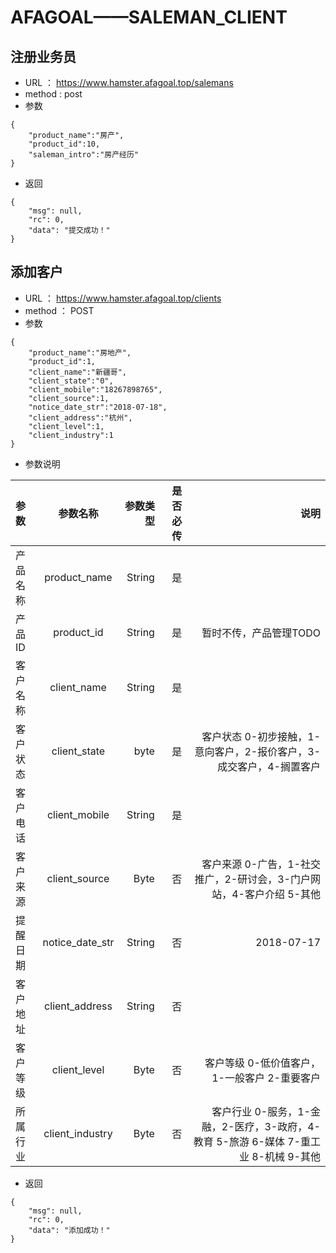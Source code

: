 # AFAGOAL——SALEMAN_CLIENT 

## <a name="注册业务员"></a>注册业务员
* URL ： https://www.hamster.afagoal.top/salemans
* method : post
* 参数

```
{
	"product_name":"房产",
	"product_id":10,
	"saleman_intro":"房产经历"
}
```

* 返回

```
{
    "msg": null,
    "rc": 0,
    "data": "提交成功！"
}
```

## <a name="添加客户"></a>添加客户

* URL ： https://www.hamster.afagoal.top/clients
* method ： POST
* 参数
```
{
	"product_name":"房地产",
	"product_id":1,
	"client_name":"新疆哥",
	"client_state":"0",
	"client_mobile":"18267898765",
	"client_source":1,
	"notice_date_str":"2018-07-18",
	"client_address":"杭州",
	"client_level":1,
	"client_industry":1
}
```

* 参数说明

| 参数  | 参数名称  | 参数类型 | 是否必传 |  说明  |
|:------------- |:---------------:| -------------:| ------:|------:|
|产品名称   |product_name         |  String   |   是  |   |
|产品ID   |product_id            |     String     |  是  | 暂时不传，产品管理TODO|
|客户名称   | client_name            |  String       |   是 | |
|客户状态   | client_state          |   byte      |  是   | 客户状态 0-初步接触，1-意向客户，2-报价客户，3-成交客户，4-搁置客户 |
|客户电话   | client_mobile        |      String   |  是   | |
|客户来源   | client_source  |   Byte     |   否  | 客户来源 0-广告，1-社交推广，2-研讨会，3-门户网站，4-客户介绍 5-其他 |
|提醒日期   | notice_date_str |  String       |   否  | 2018-07-17 |
|客户地址    | client_address     |   String      |  否   | |
|客户等级| client_level       |   Byte     |  否   | 客户等级 0-低价值客户，1-一般客户 2-重要客户 |
|所属行业| client_industry   |    Byte     |    否 |客户行业 0-服务，1-金融，2-医疗，3-政府，4-教育 5-旅游 6-媒体 7-重工业 8-机械 9-其他 |

* 返回
```
{
    "msg": null,
    "rc": 0,
    "data": "添加成功！"
}
```